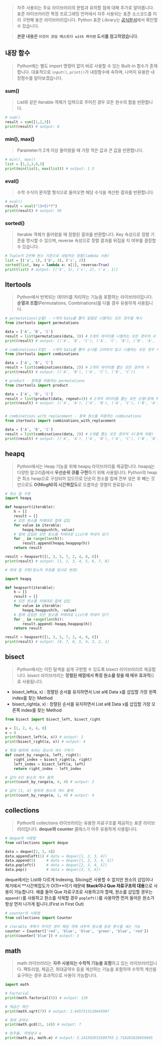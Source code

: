 > 자주 사용되는 주요 라이브러리의 문법과 유의할 점에 대해 추가로 알아봅니다. 표준 라이브러리란 특정 프로그래밍 언어에서 자주 사용되는 표준 소스코드를 미리 구현해 놓은 라이브러리입니다. Python 표준 Library는 [공식문서](https://docs.python.org/ko/3/library/index.html)에서 확인할 수 있습니다.

> **본문 내용은 `이것이 코딩 테스트다 with 파이썬` 도서를 참고하였습니다.**

## 내장 함수

> Python에는 별도 import 명령어 없이 바로 사용할 수 있는 Built-in 함수가 존재합니다. 대표적으로 `input()`, `print()`가 내장함수에 속하며, 나머지 유용한 내장함수를 알아보겠습니다.

### sum()

> List와 같은 Iterable 객체가 입력으로 주어진 경우 모든 원수의 합을 반환합니다.

```python
# sum()
result = sum([1,2,3])
print(result) # output: 6
```

### min(), max()

> Parameter가 2개 이상 들어왔을 때 가장 작은 값과 큰 값을 반환합니다.

```python
# min(), max()
list = [1,2,3,4,5]
print(min(list), max(list)) # output: 1 5
```

### eval()

> 수학 수식이 문자열 형식으로 들어오면 해당 수식을 계산한 결과를 반환합니다.

```python
# eval()
result = eval("(3+5)*7")
print(result) # output: 56
```

### sorted()

> Iterable 객체가 들어왔을 때 정렬된 결과를 반환합니다. Key 속성으로 정렬 기준을 명시할 수 있으며, reverse 속성으로 정렬 결과를 뒤집을 지 여부를 결정할 수 있습니다.

```python
# Tuple의 2번째 원소 기준으로 내림차순 정렬(lambda 사용)
list = [('a', 1), ('b', 3), ('c', 2)]
sorted(list, key = lambda x: x[1], reverse=True)
print(list) # output: [('b', 3), ('c', 2), ('a', 1)]
```

## Itertools

> Python에서 반복되는 데이터를 처리하는 기능을 포함하는 라이브러리입니다. **순열과 조합**(Permutations, Combinations)를 다룰 경우 유용하게 사용됩니다.

```python
# permutations(순열) - r개의 Data를 뽑아 일렬로 나열하는 모든 경우를 제시
from itertools import permutations

data = ['A', 'B', 'C']
result = list(permutations(data, 3)) # 3개의 데이터를 나열하는 모든 경우의 수
print(result) # output: [('A', 'B', 'C'), ('A', 'C', 'B'), ('B', 'A', 'C'), ('B', 'C', 'A'), ('C', 'A', 'B'), ('C', 'B', 'A')]

# combinations(조합) - r개의 Data를 뽑아 순서를 고려하지 않고 나열하는 모든 경우 제시
from itertools import combinations

data = ['A', 'B', 'C']
result = list(combinations(data, 2)) # 2개의 데이터를 뽑는 모든 경우의 수
print(result) # output: [('A', 'B'), ('A', 'C'), ('B', 'C')]

# product - 중복을 허용하는 permutations
from itertools import product

data = ['A', 'B', 'C']
result = list(product(data, repeat=2)) # 2개의 데이터를 뽑는 모든 순열(중복 허용)
print(result) # output: [('A', 'A'), ('A', 'B'), ('A', 'C'), ('B', 'A'), ('B', 'B'), ('B', 'C'), ('C', 'A'), ('C', 'B'), ('C', 'C')]


# combinations_with_replacement - 중복 원소를 허용하는 combinations
from itertools import combinations_with_replacement

data = ['A', 'B', 'C']
result = list(combinations(data, 2)) # 2개를 뽑는 모든 경우의 수(중복 허용)
print(result) # output: [('A', 'A'), ('A', 'B'), ('A', 'C'), ('B', 'B'), ('B', 'C'), ('C', 'C')]

```

## heapq

> Python에서는 Heap 기능을 위해 heapq 라이브러리를 제공합니다. heapq는 다양한 알고리즘에서 **우선순위 큐를 구현**하기 위해 사용됩니다. Python의 heap은 최소 heap으로 구성되어 있으므로 단순히 원소를 힙에 전부 넣은 후 빼는 것 만으로도 **O(NlogN)의 시간복잡도**로 오름차순 정렬이 완료됩니다.

```python
# 최소 힙 구현
import heapq

def heapsort(iterable):
    h = []
    result = []
    # 모든 원소를 차례대로 힙에 삽입
    for value in iterable:
        heapq.heappush(h, value)
    # 힙에 삽입된 모든 원소를 차례대로 List에 꺼내어 담기
    for _ in range(len(h)):
        result.append(heapq.heappop(h))
    return result

result = heapsort([1, 3, 5, 7, 2, 4, 8, 6])
print(result) # output: [1, 2, 3, 4, 5, 6, 7, 8]

# 최대 힙 구현(원소의 부호를 임시로 변경)

import heapq

def heapsort(iterable):
    h = []
    result = []
    # 모든 원소를 차례대로 힙에 삽입
    for value in iterable:
        heapq.heappush(h, -value)
    # 힙에 삽입된 모든 원소를 차례대로 List에 꺼내어 담기
    for _ in range(len(h)):
        result.append(-heapq.heappop(h))
    return result

result = heapsort([1, 3, 5, 7, 2, 4, 8, 6])
print(result) # output: [8, 7, 6, 5, 4, 3, 2, 1]
```

## bisect

> Python에서는 이진 탐색을 쉽게 구현할 수 있도록 bisect 라이브러리르 제공합니다. bisect 라이브러리는 **정렬된 배열에서 특정 원소를 찾을 때 매우 효과적**으로 사용됩니다.

- bisect_left(a, x) : 정렬된 순서를 유지하면서 List a에 Data x를 삽입할 가장 왼쪽 index를 찾는 Method
- bisect_right(a, x) : 정렬된 순서를 유지하면서 List a에 Data x를 삽입할 가장 오른쪽 index를 찾는 Method

```python
from bisect import bisect_left, bisect_right

a = [1, 2, 4, 4, 8]
x = 4
print(bisect_left(a, x)) # output: 2
print(bisect_right(a, x)) # output: 4

# 특정 범위에 속하는 원소의 개수 구하기
def count_by_range(a, left, right):
    right_index = bisect_right(a, right)
    left_index = bisect_left(a, left)
    return right_index - left_index

# 값이 4인 원소의 개수 출력
print(count_by_range(a, 4, 4) # output: 2

# 값이 [1, 4] 범위의 원소의 개수 출력
print(count_by_range(a, 1, 4) # output: 4
```

## collections

> Python의 collections 라이브러리는 유용한 자료구조를 제공하는 표준 라이브러리입니다. **deque와 counter** 클래스가 아주 유용하게 사용됩니다.

```python
# deque의 사용법
from collections import deque

data = deque([2, 3, 4])
data.appendleft(1) # data = deque([1, 2, 3, 4])
data.append(5)     # data = deque([1, 2, 3, 4, 5])
data.popleft()     # data = deque([2, 3, 4, 5])
data.pop()         # data = deque([2, 3, 4])
```

deque에서는 List와 다르게 Indexing, Slicing은 사용할 수 없지만 원소의 삽입이나 제거에서 **시간복잡도가 O(1)**이기 때문에 **Stack이나 Que 자료구조의 대용**으로 사용이 가능합니다. 예를 들어 Que 자료구조로 사용하고자 할때, 원소를 삽입할 경우는 `append()`를 사용하고 원소를 삭제할 경우 `popleft()`를 사용하면 먼저 들어온 원소가 항상 먼저 나가게 됩니다.(First in First Out)

```python
# counter의 사용법
from collections import Counter

# iterable 객체가 주어진 경우 해당 객체 내부의 원소별 등장 횟수를 세는 기능
counter = Counter(['red', 'blue', 'blue', 'green', 'blue', 'red'])
print(counter['blue']) # output: 3
```

## math

> math 라이브러리는 **자주 사용되는 수학적 기능을 포함**하고 있는 라이브러리입니다. 팩토리얼, 제곱근, 최대공약수 등을 계산하는 기능을 포함하여 수학적 계산을 요구하는 경우 효과적으로 사용이 가능합니다.

```python
import math

# Factorial
print(math.factorial(5)) # output: 120

# 제곱근 계산
print(math.sqrt(7)) # output: 2.6457513110645907

# 최대 공약수
print(math.gcd(21, 14)) # output: 7

# 원주율, 자연상수 e
print(math.pi, math.e) # output: 3.141592653589793 2.718281828459045
```
